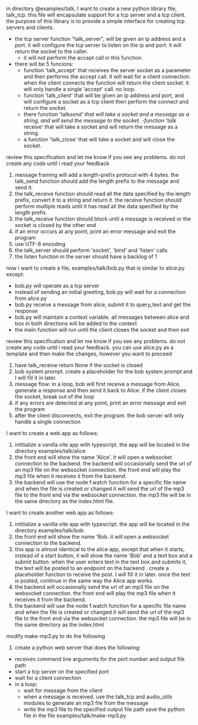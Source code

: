 in directory @examples/talk, I want to create a new python library file, talk_tcp. this file will encapsulate support for a tcp server and a tcp client. the purpose of this library is to provide a simple interface for creating tcp servers and clients.

- the tcp server function "talk_server", will be given an ip address and a port. it will configure the tcp server to listen on the ip and port. it will return the socket to the caller.
  - it will not perform the accept call in this function.
- there will be 5 funcions:
  - function 'talk_accept' that receives the server socket as a parameter and then performs the accept call. it will wait for a client connection. when the client connects the function will return the client socket. it will only handle a single 'accept' call. no loop.
  - function 'talk_client' that will be given an ip address and port, and will configure a socket as a tcp client then perform the connect and return the socket.
  - there function 'talk*send' that will take a socket and a message as a string, and will send the message to the socket.
    -function 'talk* receive' that will take a socket and will return the message as a string.
  - a function 'talk_close' that will take a socket and will close the socket.

review this specification and let me know if you see any problems. do not create any code until i read your feedback

1. message framing will add a length-prefix protocol with 4 bytes. the talk_send function should add the length prefix to the message and send it.
2. the talk_receive function should read all the data specified by the length prefix, convert it to a string and return it. the receive function should perform multiple reads until it has read all the data specified by the length prefix.
3. the talk_receive function should block until a message is received or the socket is closed by the other end
4. if an error occurs at any point, print an error message and exit the program
5. use UTF-8 encoding
6. the talk_server should perform 'socket', 'bind' and 'listen' calls
7. the listen function in the server should have a backlog of 1

now i want to create a file, examples/talk/bob.py that is similar to alice.py except:

- bob.py will operate as a tcp server
- instead of sending an initial greeting, bob.py will wait for a connection from alice.py
- bob.py receive a message from alice, submit it to query_text and get the response
- bob.py will maintain a context variable. all messages between alice and box in both directions will be added to the context
- the main function will run until the client closes the socket and then exit

review this specification and let me know if you see any problems. do not create any code until i read your feedback. you can use alice.py as a template and then make the changes, however you want to proceed

1. have talk_receive return None if the socket is closed
2. bob system prompt. create a placeholder for the bob system prompt and I will fill it in later.
3. message flow: in a loop, bob will first receive a message from Alice, generate a response and then send it back to Alice. if the client closes the socket, break out of the loop
4. if any errors are detected at any point, print an error message and exit the program
5. after the client disconnects, exit the program. the bob server will only handle a single connection

I want to create a web app as follows:

1. intitialize a vanilla vite app with typescript. the app will be located in the directory examples/talk/alice
2. the front end will show the name 'Alice'. it will open a websocket connection to the backend. the backend will occasionally send the url of an mp3 file on the websocket connection. the front end will play the mp3 file when it receives it from the backend.
3. the backend will use the node f.watch function for a specific file name and when the file is created or changed it will send the url of the mp3 file to the front end via the websocket connection. the mp3 file will be in the same directory as the index.html file.

I want to create another web app as follows:

1. intitialize a vanilla vite app with typescript. the app will be located in the directory examples/talk/bob.
2. the front end will show the name 'Bob. it will open a websocket connection to the backend.
3. this app is almost identical to the alice app, except that when it starts, instead of a start button, it will show the name 'Bob' and a text box and a submit button. when the user enters text in the text box and submits it, the text will be posted to an endpoint on the backend . create a placeholder function to receive the post. I will fill it in later. once the text is posted, continue in the same way the Alice app works.
4. the backend will occasionally send the url of an mp3 file on the websocket connection. the front end will play the mp3 file when it receives it from the backend.
5. the backend will use the node f.watch function for a specific file name and when the file is created or changed it will send the url of the mp3 file to the front end via the websocket connection. the mp3 file will be in the same directory as the index.html

modify make-mp3.py to do the following

1. create a python web server that does the following:

- receives command line arguments for the port number and output file path
- start a tcp server on the specified port
- wait for a client connection
- in a loop:
  - wait for message from the client
  - when a message is received. use the talk_tcp and audio_utils modules to generate an mp3 file from the message
  - write the mp3 file to the specified output file path
    save the python file in the file examples/talk/make-mp3.py
